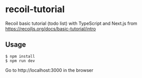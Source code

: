 # recoil-tutorial

Recoil basic tutorial (todo list) with TypeScript and Next.js from https://recoiljs.org/docs/basic-tutorial/intro

## Usage

```
$ npm install
$ npm run dev
```

Go to http://localhost:3000 in the browser
